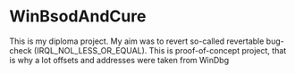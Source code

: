 WinBsodAndCure
==============

This is my diploma project.
My aim was to revert so-called revertable bug-check (IRQL_NOL_LESS_OR_EQUAL).
This is proof-of-concept project, that is why a lot offsets and addresses were taken from WinDbg
